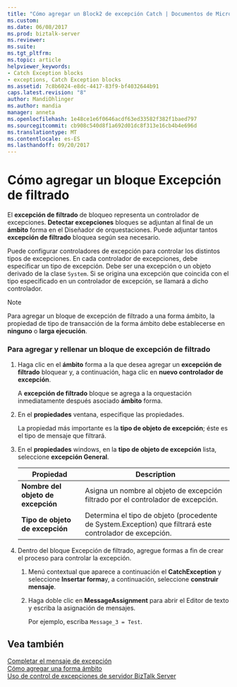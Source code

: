 ```yaml
---
title: "Cómo agregar un Block2 de excepción Catch | Documentos de Microsoft"
ms.custom: 
ms.date: 06/08/2017
ms.prod: biztalk-server
ms.reviewer: 
ms.suite: 
ms.tgt_pltfrm: 
ms.topic: article
helpviewer_keywords:
- Catch Exception blocks
- exceptions, Catch Exception blocks
ms.assetid: 7c8b6024-e8dc-4417-83f9-bf4032644b91
caps.latest.revision: "8"
author: MandiOhlinger
ms.author: mandia
manager: anneta
ms.openlocfilehash: 1e48ce1e6f0646acdf63ed33582f382f1baed797
ms.sourcegitcommit: cb908c540d8f1a692d01dc8f313e16cb4b4e696d
ms.translationtype: MT
ms.contentlocale: es-ES
ms.lasthandoff: 09/20/2017
---
```

# <a name="how-to-add-a-catch-exception-block"></a>Cómo agregar un bloque Excepción de filtrado
El **excepción de filtrado** de bloqueo representa un controlador de excepciones. **Detectar excepciones** bloques se adjuntan al final de un **ámbito** forma en el Diseñador de orquestaciones. Puede adjuntar tantos **excepción de filtrado** bloquea según sea necesario.  
  
 Puede configurar controladores de excepción para controlar los distintos tipos de excepciones. En cada controlador de excepciones, debe especificar un tipo de excepción. Debe ser una excepción o un objeto derivado de la clase `System`. Si se origina una excepción que coincida con el tipo especificado en un controlador de excepción, se llamará a dicho controlador.  
  
> [!NOTE]
>  Para agregar un bloque de excepción de filtrado a una forma ámbito, la propiedad de tipo de transacción de la forma ámbito debe establecerse en **ninguno** o **larga ejecución**.  
  
### <a name="to-add-and-populate-a-catch-exception-block"></a>Para agregar y rellenar un bloque de excepción de filtrado  
  
1.  Haga clic en el **ámbito** forma a la que desea agregar un **excepción de filtrado** bloquear y, a continuación, haga clic en **nuevo controlador de excepción**.  
  
     A **excepción de filtrado** bloque se agrega a la orquestación inmediatamente después asociado **ámbito** forma.  
  
2.  En el **propiedades** ventana, especifique las propiedades.  
  
     La propiedad más importante es la **tipo de objeto de excepción**; éste es el tipo de mensaje que filtrará.  
  
3.  En el **propiedades** windows, en la **tipo de objeto de excepción** lista, seleccione **excepción General**.  
  
    |Propiedad|Description|  
    |--------------|-----------------|  
    |**Nombre del objeto de excepción**|Asigna un nombre al objeto de excepción filtrado por el controlador de excepción.|  
    |**Tipo de objeto de excepción**|Determina el tipo de objeto (procedente de System.Exception) que filtrará este controlador de excepción.|  
  
4.  Dentro del bloque Excepción de filtrado, agregue formas a fin de crear el proceso para controlar la excepción.  
  
    1.  Menú contextual que aparece a continuación el **CatchException** y seleccione **Insertar forma**y, a continuación, seleccione **construir mensaje**.  
  
    2.  Haga doble clic en **MessageAssignment** para abrir el Editor de texto y escriba la asignación de mensajes.  
  
         Por ejemplo, escriba `Message_3 = Test`.  
  
## <a name="see-also"></a>Vea también  
 [Completar el mensaje de excepción](../core/completing-the-exception-message4.md)   
 [Cómo agregar una forma ámbito](../core/how-to-add-a-scope-shape4.md)   
 [Uso de control de excepciones de servidor BizTalk Server](../core/using-biztalk-server-exception-handling4.md)